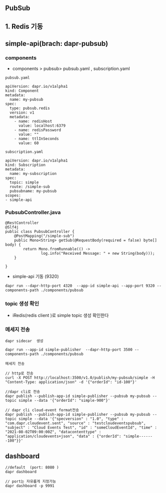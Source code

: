 


## PubSub

## 1. Redis 기동 

## simple-api(brach: dapr-pubsub)
### components
- components > pubsub> pubsub.yaml , subscription.yaml

`pubsub.yaml`
```
apiVersion: dapr.io/v1alpha1
kind: Component
metadata:
  name: my-pubsub
spec:
  type: pubsub.redis
  version: v1
  metadata:
    - name: redisHost
      value: localhost:6379
    - name: redisPassword
      value: ""
    - name: ttlInSeconds
      value: 60
```
`subscription.yaml`
```
apiVersion: dapr.io/v1alpha1
kind: Subscription
metadata:
  name: my-subscription
spec:
  topic: simple
  route: /simple-sub
  pubsubname: my-pubsub
scopes:
- simple-api
```


### PubsubController.java
```
@RestController
@Slf4j
public class PubsubController {
    @PostMapping("/simple-sub")
	public Mono<String> getSub(@RequestBody(required = false) byte[] body) {
        return Mono.fromRunnable(() ->
                log.info("Received Message: " + new String(body)));
    }
    
}
```
- simple-api 기동 (9320)
```
dapr run --dapr-http-port 4320  --app-id simple-api --app-port 9320 --components-path ./components/pubsub
```

### topic 생성 확인 
- iRedis(redis client )로  simple topic 생성 확인한다 

### 메세지 전송 


`dapr sidecar  생성` 
```
dapr run --app-id simple-publisher  --dapr-http-port 3500 --components-path ./components/pubsub
```
`메세지 전송`

```
// http로 전송
curl -X POST http://localhost:3500/v1.0/publish/my-pubsub/simple -H "Content-Type: application/json" -d '{"orderId": "id-100"}'

//dapr cli로 전송
dapr publish --publish-app-id simple-publisher --pubsub my-pubsub --topic simple --data '{"orderId": "simple-900"}'

// dapr cli cloud-event format전송 
dapr publish --publish-app-id simple-publisher --pubsub my-pubsub --topic simple --data '{"specversion" : "1.0", "type" : "com.dapr.cloudevent.sent", "source" : "testcloudeventspubsub", "subject" : "Cloud Events Test", "id" : "someCloudEventId", "time" : "2021-08-02T09:00:00Z", "datacontenttype" : "application/cloudevents+json", "data" : {"orderId": "simple-------100"}}'

```


## dashboard 
```
//default  (port: 8080 )
dapr dashboard   

// port는 자유롭게 지정가능
dapr dashboard -p 9991
```

